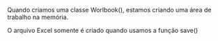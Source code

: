 Quando criamos uma classe Worlbook(), estamos criando uma área de trabalho
na memória.

O arquivo Excel somente é criado quando usamos a função save()